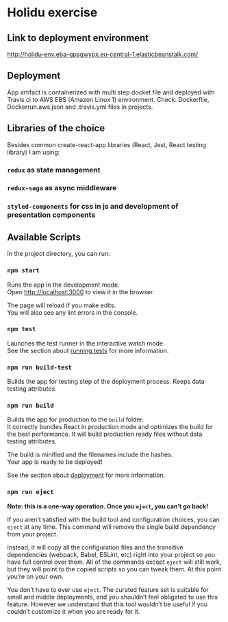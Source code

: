 # Holidu exercise

## Link to deployment environment
http://holidu-env.eba-gpsgwypx.eu-central-1.elasticbeanstalk.com/

## Deployment
App artifact is containerized with multi step docket file and deployed with Travis.ci to AWS EBS (Amazon Linux 1) environment.
Check: Dockerfile, Dockerrun.aws.json and .travis.yml files in projects.

## Libraries of the choice
Besides common create-react-app libraries (React, Jest, React testing library) I am using: 
### `redux` as state management
### `redux-saga` as async middleware
### `styled-components` for css in js and development of presentation components

## Available Scripts

In the project directory, you can run:

### `npm start`

Runs the app in the development mode.\
Open [http://localhost:3000](http://localhost:3000) to view it in the browser.

The page will reload if you make edits.\
You will also see any lint errors in the console.

### `npm test`

Launches the test runner in the interactive watch mode.\
See the section about [running tests](https://facebook.github.io/create-react-app/docs/running-tests) for more information.

### `npm run build-test`

Builds the app for testing step of the deployment process.
Keeps data testing attributes.

### `npm run build`

Builds the app for production to the `build` folder.\
It correctly bundles React in production mode and optimizes the build for the best performance.
It will build production ready files without data testing attributes. 

The build is minified and the filenames include the hashes.\
Your app is ready to be deployed!

See the section about [deployment](https://facebook.github.io/create-react-app/docs/deployment) for more information.

### `npm run eject`

**Note: this is a one-way operation. Once you `eject`, you can’t go back!**

If you aren’t satisfied with the build tool and configuration choices, you can `eject` at any time. This command will remove the single build dependency from your project.

Instead, it will copy all the configuration files and the transitive dependencies (webpack, Babel, ESLint, etc) right into your project so you have full control over them. All of the commands except `eject` will still work, but they will point to the copied scripts so you can tweak them. At this point you’re on your own.

You don’t have to ever use `eject`. The curated feature set is suitable for small and middle deployments, and you shouldn’t feel obligated to use this feature. However we understand that this tool wouldn’t be useful if you couldn’t customize it when you are ready for it.


